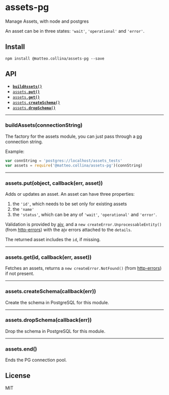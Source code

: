 # assets-pg

Manage Assets, with node and postgres

An asset can be in three states: `'wait'`, `'operational'` and
`'error'`.

## Install

```
npm install @matteo.collina/assets-pg --save
```

<a name="api"></a>
## API

  * <a href="#assets"><code><b>buildAssets()</b></code></a>
  * <a href="#put"><code>assets.<b>put()</b></code></a>
  * <a href="#get"><code>assets.<b>get()</b></code></a>
  * <a href="#createSchema"><code>assets.<b>createSchema()</b></code></a>
  * <a href="#dropSchema"><code>assets.<b>dropSchema()</b></code></a>

-------------------------------------------------------

<a name="assets"></a>
### buildAssets(connectionString)

The factory for the assets module, you can just pass through a
[pg](http:/npm.im/pg) connection string.

Example:

```js
var connString = 'postgres://localhost/assets_tests'
var assets = require('@matteo.collina/assets-pg')(connString)
```

-------------------------------------------------------

<a name="put"></a>
### assets.put(object, callback(err, asset))

Adds or updates an asset. An asset can have three properties:

1. the `'id'`, which needs to be set only for existing assets
2. the `'name'`
3. the `'status'`, which can be any of
   `'wait'`, `'operational'` and `'error'`.

Validation is provided by [ajv](http://npm.im/ajv), and a `new
createError.UnprocessableEntity()` (from [http-errors](https://www.npmjs.com/package/http-errors))
with the ajv errors attached to the `details`.

The returned asset includes the `id`, if missing.

-------------------------------------------------------

<a name="get"></a>
### assets.get(id, callback(err, asset))

Fetches an assets, returns a
`new createError.NotFound()` (from [http-errors](https://www.npmjs.com/package/http-errors))
if not present.

-------------------------------------------------------

<a name="createSchema"></a>
### assets.createSchema(callback(err))

Create the schema in PostgreSQL for this module.

-------------------------------------------------------

<a name="dropSchema"></a>
### assets.dropSchema(callback(err))

Drop the schema in PostgreSQL for this module.

-------------------------------------------------------

<a name="end"></a>
### assets.end()

Ends the PG connection pool.

## License

MIT

